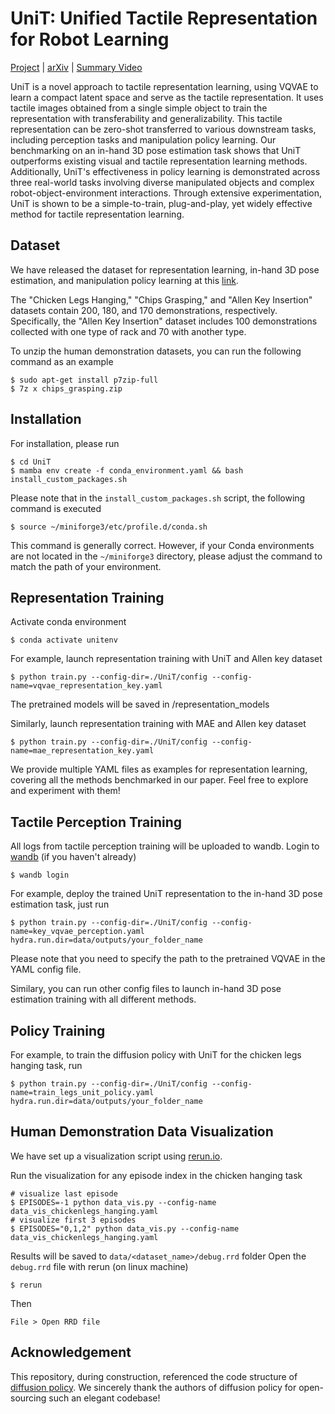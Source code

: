 # UniT: Unified Tactile Representation for Robot Learning 


[Project](https://zhengtongxu.github.io/unifiedtactile.github.io/) | [arXiv]() | [Summary Video]()


UniT is a novel approach to tactile representation learning, using VQVAE to learn a compact latent space and serve as the tactile representation. It uses tactile images obtained from a single simple object to train the representation with transferability and generalizability. This tactile representation can be zero-shot transferred to various downstream tasks, including perception tasks and manipulation policy learning. Our benchmarking on an in-hand 3D pose estimation task shows that UniT outperforms existing visual and tactile representation learning methods. Additionally, UniT's effectiveness in policy learning is demonstrated across three real-world tasks involving diverse manipulated objects and complex robot-object-environment interactions. Through extensive experimentation, UniT is shown to be a simple-to-train, plug-and-play, yet widely effective method for tactile representation learning.


## Dataset

We have released the dataset for representation learning, in-hand 3D pose estimation, and manipulation policy learning at this [link](https://drive.google.com/drive/folders/1CkPqgNFCE6B1mr2pxYdNdSR-xAkSnxQc?usp=sharing).

The "Chicken Legs Hanging," "Chips Grasping," and "Allen Key Insertion" datasets contain 200, 180, and 170 demonstrations, respectively. Specifically, the "Allen Key Insertion" dataset includes 100 demonstrations collected with one type of rack and 70 with another type.

To unzip the human demonstration datasets, you can run the following command as an example
```console
$ sudo apt-get install p7zip-full
$ 7z x chips_grasping.zip
```

## Installation

For installation, please run

```console
$ cd UniT
$ mamba env create -f conda_environment.yaml && bash install_custom_packages.sh
```

Please note that in the `install_custom_packages.sh` script, the following command is executed
```console
$ source ~/miniforge3/etc/profile.d/conda.sh
```

This command is generally correct. However, if your Conda environments are not located in the `~/miniforge3` directory, please adjust the command to match the path of your environment.

## Representation Training

Activate conda environment
```console
$ conda activate unitenv
```

For example, launch representation training with UniT and Allen key dataset
```console
$ python train.py --config-dir=./UniT/config --config-name=vqvae_representation_key.yaml
```
The pretrained models will be saved in /representation_models

Similarly, launch representation training with MAE and Allen key dataset
```console
$ python train.py --config-dir=./UniT/config --config-name=mae_representation_key.yaml
```

We provide multiple YAML files as examples for representation learning, covering all the methods benchmarked in our paper. Feel free to explore and experiment with them!


## Tactile Perception Training
All logs from tactile perception training will be uploaded to wandb. Login to [wandb](https://wandb.ai) (if you haven't already)
```console
$ wandb login
```
For example, deploy the trained UniT representation to the in-hand 3D pose estimation task, just run
```console
$ python train.py --config-dir=./UniT/config --config-name=key_vqvae_perception.yaml hydra.run.dir=data/outputs/your_folder_name
```
Please note that you need to specify the path to the pretrained VQVAE in the YAML config file.

Similary, you can run other config files to launch in-hand 3D pose estimation training with all different methods.

## Policy Training
For example, to train the diffusion policy with UniT for the chicken legs hanging task, run
```console
$ python train.py --config-dir=./UniT/config --config-name=train_legs_unit_policy.yaml hydra.run.dir=data/outputs/your_folder_name
```

## Human Demonstration Data Visualization
We have set up a visualization script using [rerun.io](https://rerun.io/).

Run the visualization for any episode index in the chicken hanging task

```console
# visualize last episode
$ EPISODES=-1 python data_vis.py --config-name data_vis_chickenlegs_hanging.yaml
# visualize first 3 episodes
$ EPISODES="0,1,2" python data_vis.py --config-name data_vis_chickenlegs_hanging.yaml
```

Results will be saved to `data/<dataset_name>/debug.rrd` folder
Open the `debug.rrd` file with rerun (on linux machine)

```console
$ rerun
```
Then
```
File > Open RRD file
```

## Acknowledgement

This repository, during construction, referenced the code structure of [diffusion policy](https://github.com/real-stanford/diffusion_policy). We sincerely thank the authors of diffusion policy for open-sourcing such an elegant codebase!
